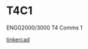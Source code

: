 # T4C1
ENGG2000/3000 T4 Comms 1 

<a href="https://www.tinkercad.com/things/kBVzjeXMQNQ-engg2000-box1" target="_blank">tinkercad</a>
